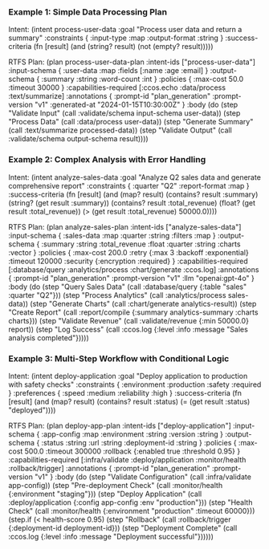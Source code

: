 ### Example 1: Simple Data Processing Plan
Intent: (intent process-user-data
  :goal "Process user data and return a summary"
  :constraints { :input-type :map :output-format :string }
  :success-criteria (fn [result] (and (string? result) (not (empty? result)))))

RTFS Plan:
(plan process-user-data-plan
  :intent-ids ["process-user-data"]
  :input-schema { :user-data :map :fields [:name :age :email] }
  :output-schema { :summary :string :word-count :int }
  :policies { :max-cost 50.0 :timeout 30000 }
  :capabilities-required [:ccos.echo :data/process :text/summarize]
  :annotations { :prompt-id "plan_generation" :prompt-version "v1" :generated-at "2024-01-15T10:30:00Z" }
  :body (do
    (step "Validate Input" (call :validate/schema input-schema user-data))
    (step "Process Data" (call :data/process user-data))
    (step "Generate Summary" (call :text/summarize processed-data))
    (step "Validate Output" (call :validate/schema output-schema result))))

### Example 2: Complex Analysis with Error Handling
Intent: (intent analyze-sales-data
  :goal "Analyze Q2 sales data and generate comprehensive report"
  :constraints { :quarter "Q2" :report-format :map }
  :success-criteria (fn [result]
    (and (map? result)
         (contains? result :summary) (string? (get result :summary))
         (contains? result :total_revenue) (float? (get result :total_revenue))
         (> (get result :total_revenue) 50000.0))))

RTFS Plan:
(plan analyze-sales-plan
  :intent-ids ["analyze-sales-data"]
  :input-schema { :sales-data :map :quarter :string :filters :map }
  :output-schema { :summary :string :total_revenue :float :quarter :string :charts :vector }
  :policies { 
    :max-cost 200.0 
    :retry {:max 3 :backoff :exponential}
    :timeout 120000
    :security {:encryption :required}
  }
  :capabilities-required [:database/query :analytics/process :chart/generate :ccos.log]
  :annotations { :prompt-id "plan_generation" :prompt-version "v1" :llm "openai:gpt-4o" }
  :body (do
    (step "Query Sales Data" (call :database/query {:table "sales" :quarter "Q2"}))
    (step "Process Analytics" (call :analytics/process sales-data))
    (step "Generate Charts" (call :chart/generate analytics-result))
    (step "Create Report" (call :report/compile {:summary analytics-summary :charts charts}))
    (step "Validate Revenue" (call :validate/revenue {:min 50000.0} report))
    (step "Log Success" (call :ccos.log {:level :info :message "Sales analysis completed"}))))

### Example 3: Multi-Step Workflow with Conditional Logic
Intent: (intent deploy-application
  :goal "Deploy application to production with safety checks"
  :constraints { :environment :production :safety :required }
  :preferences { :speed :medium :reliability :high }
  :success-criteria (fn [result] (and (map? result) (contains? result :status) (= (get result :status) "deployed"))))

RTFS Plan:
(plan deploy-app-plan
  :intent-ids ["deploy-application"]
  :input-schema { :app-config :map :environment :string :version :string }
  :output-schema { :status :string :url :string :deployment-id :string }
  :policies { 
    :max-cost 500.0 
    :timeout 300000
    :rollback {:enabled true :threshold 0.95}
  }
  :capabilities-required [:infra/validate :deploy/application :monitor/health :rollback/trigger]
  :annotations { :prompt-id "plan_generation" :prompt-version "v1" }
  :body (do
    (step "Validate Configuration" (call :infra/validate app-config))
    (step "Pre-deployment Check" (call :monitor/health {:environment "staging"}))
    (step "Deploy Application" (call :deploy/application {:config app-config :env "production"}))
    (step "Health Check" (call :monitor/health {:environment "production" :timeout 60000}))
    (step.if (< health-score 0.95)
      (step "Rollback" (call :rollback/trigger {:deployment-id deployment-id}))
      (step "Deployment Complete" (call :ccos.log {:level :info :message "Deployment successful"})))))
